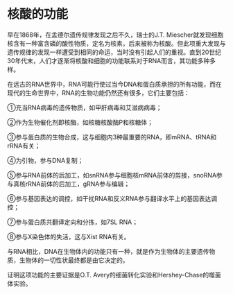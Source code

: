 # 核酸的功能

早在1868年，在孟德尔遗传规律发现之后不久，瑞士的J.T. Miescher就发现细胞核含有一种富含磷的酸性物质，定名为核素，后来被称为核酸。但此项重大发现与遗传规律的发现一样遭受到相同的命运，当时没有引起人们的重视。直到20世纪30年代末，人们才逐渐将核酸和细胞的功能联系对于RNA而言，其功能多种多样。

在远古的RNA世界中，RNA可能行使过当今DNA和蛋白质承担的所有功能，而在现代的生命世界中，RNA的生物功能仍然还有很多，它们主要包括：

①充当RNA病毒的遗传物质，如甲肝病毒和艾滋病病毒；

②作为生物催化剂即核酶，如核糖核酸酶P和核糖体；

③参与蛋白质的生物合成，这与细胞内3种最重要的RNA，即mRNA、tRNA和rRNA有关；

④为引物，参与DNA复制；

⑤参与RNA前体的后加工，如snRNA参与细胞核mRNA前体的剪接，snoRNA参与真核rRNA前体的后加工，gRNA参与编辑；

⑥参与基因表达的调控，如干扰RNA和反义RNA参与翻译水平上的基因表达调控；

⑦参与蛋白质共翻译定向和分拣，如7SL RNA；

⑧参与X染色体的失活，这与Xist RNA有关。

与RNA相比，DNA在生物体内的功能只有一种，就是作为生物体的主要遗传物质，生物体的一切性状最终都是由它决定的。

证明这项功能的主要证据是O.T. Avery的细菌转化实验和Hershey-Chase的噬菌体实验。